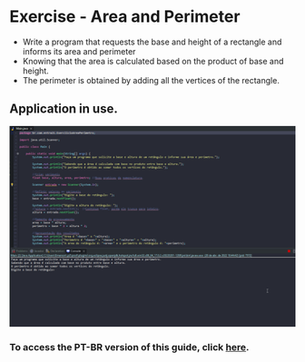 # Exercise - Area and Perimeter

- Write a program that requests the base and height of a rectangle and informs its area and perimeter
- Knowing that the area is calculated based on the product of base and height.
- The perimeter is obtained by adding all the vertices of the rectangle.

## Application in use.

![Gif Exercicio](./gif/gifExercicio.gif)

### To access the PT-BR version of this guide, click [here](./README_PT-BR.md).